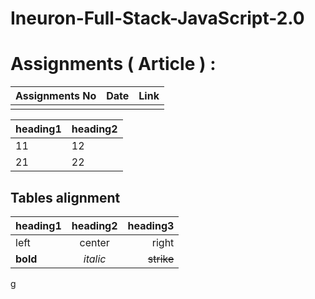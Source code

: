 # Ineuron-Full-Stack-JavaScript-2.0
# Assignments ( Article ) :
| Assignments No | Date     | Link      |
| --------       | -------- | --------  |
|                |          |           |
 
| heading1 | heading2 |
| --- | --- |
| 11 | 12 |
| 21 | 22 |
 
## Tables alignment 
 
| heading1 | heading2 | heading3 |
| :--- | :---: | ---: |
| left | center | right |
| **bold** | _italic_ | ~~strike~~ |
g

